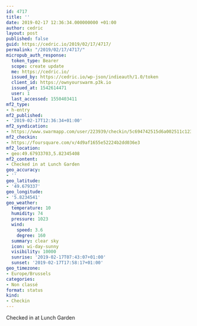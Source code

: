```yaml
---
id: 4717
title: ''
date: 2019-02-17 12:36:34.000000000 +01:00
author: cedric
layout: post
published: false
guid: https://cedric.io/2019/02/17/4717/
permalink: "/2019/02/17/4717/"
micropub_auth_response:
  token_type: Bearer
  scope: create update
  me: https://cedric.io/
  issued_by: https://cedric.io/wp-json/indieauth/1.0/token
  client_id: https://ownyourswarm.p3k.io
  issued_at: 1542614471
  user: 1
  last_accessed: 1550403411
mf2_type:
- h-entry
mf2_published:
- '2019-02-17T12:36:34+01:00'
mf2_syndication:
- https://www.swarmapp.com/user/223939/checkin/5c694742515d6a002511c123
mf2_checkin:
- https://foursquare.com/v/4d9af1655e52224b2dd036e3
mf2_location:
- geo:49.67933703,5.82345408
mf2_content:
- Checked in at Lunch Garden
geo_accuracy:
- ''
geo_latitude:
- '49.679337'
geo_longitude:
- '5.8234541'
geo_weather:
  temperature: 10
  humidity: 74
  pressure: 1023
  wind:
    speed: 3.6
    degree: 160
  summary: clear sky
  icon: wi-day-sunny
  visibility: 10000
  sunrise: '2019-02-17T07:43:07+01:00'
  sunset: '2019-02-17T17:58:17+01:00'
geo_timezone:
- Europe/Brussels
categories:
- Non classé
format: status
kind:
- Checkin
---
```

Checked in at Lunch Garden